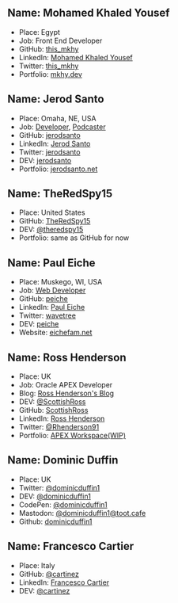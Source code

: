 
## Name: Mohamed Khaled Yousef
* Place: Egypt
* Job: Front End Developer
* GitHub: [this_mkhy](https://github.com/this-mkhy)
* LinkedIn: [Mohamed Khaled Yousef](http://linkedin.com/in/mohamed-khaled-yousef-421081a5)
* Twitter: [this_mkhy](https://twitter.com/this_mkhy)
* Portfolio: [mkhy.dev](https://mkhy.pages.dev/)


## Name: Jerod Santo
* Place: Omaha, NE, USA
* Job: [Developer](https://objectlateral.com), [Podcaster](https://changelog.com)
* GitHub: [jerodsanto](https://github.com/jerodsanto)
* LinkedIn: [Jerod Santo](https://www.linkedin.com/in/jerodsanto/)
* Twitter: [jerodsanto](https://twitter.com/jerodsanto)
* DEV: [jerodsanto](https://dev.to/jerodsanto)
* Portfolio: [jerodsanto.net](https://jerodsanto.net)

## Name: TheRedSpy15
* Place: United States
* GitHub: [TheRedSpy15](https://github.com/TheRedSpy15)
* DEV: [@theredspy15](https://dev.to/theredspy15)
* Portfolio: same as GitHub for now

## Name: Paul Eiche
* Place: Muskego, WI, USA
* Job: [Web Developer](https://www.halleonard.com)
* GitHub: [peiche](https://github.com/peiche)
* LinkedIn: [Paul Eiche](https://www.linkedin.com/in/paul-eiche/)
* Twitter: [wavetree](https://twitter.com/wavetree)
* DEV: [peiche](https://dev.to/peiche)
* Website: [eichefam.net](https://eichefam.net)

## Name: Ross Henderson
* Place: UK
* Job: Oracle APEX Developer
* Blog: [Ross Henderson's Blog](https://rosshendersonsblog.uk/)
* DEV: [@ScottishRoss](https://dev.to/scottishross)
* GitHub: [ScottishRoss](https://github.com/ScottishRoss/)
* LinkedIn: [Ross Henderson](https://www.linkedin.com/in/ross-henderson-49a67641/)
* Twitter: [@Rhenderson91](https://twitter.com/RHenderson91)
* Portfolio: [APEX Workspace(WIP)](https://apex.oracle.com/pls/apex/f?p=WORKSHOP)

## Name: Dominic Duffin
* Place: UK
* Twitter: [@dominicduffin1](https://twitter.com/dominicduffin1)
* DEV: [@dominicduffin1](https://dev.to/dominicduffin1)
* CodePen: [@dominicduffin1](https://codepen.io/dominicduffin1/)
* Mastodon: [@dominicduffin1@toot.cafe](https://toot.cafe/@dominicduffin1)
* Github: [dominicduffin1](https://github.com/dominicduffin1)

## Name: Francesco Cartier
* Place: Italy
* GitHub: [@cartinez](http://github.com/cartinez)
* LinkedIn: [Francesco Cartier](https://www.linkedin.com/in/francesco-cartier-47a9479a/)
* DEV: [@cartinez](https://dev.to/cartinez)
